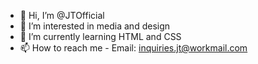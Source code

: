 - 👋 Hi, I’m @JTOfficial
- 👀 I’m interested in media and design 
- 🌱 I’m currently learning HTML and CSS
- 📫 How to reach me - Email: inquiries.jt@workmail.com
